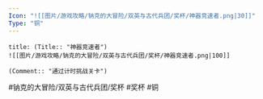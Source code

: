 ```yaml
---
Icon: "![[图片/游戏攻略/钠克的大冒险/双英与古代兵团/奖杯/神器竞速者.png|30]]"
Type: "铜"
---
```

```ad-common-bronze-trophy
title: (Title:: "神器竞速者")
![[图片/游戏攻略/钠克的大冒险/双英与古代兵团/奖杯/神器竞速者.png|100]]

(Comment:: "通过计时挑战关卡")
```

#钠克的大冒险/双英与古代兵团/奖杯 #奖杯 #铜
